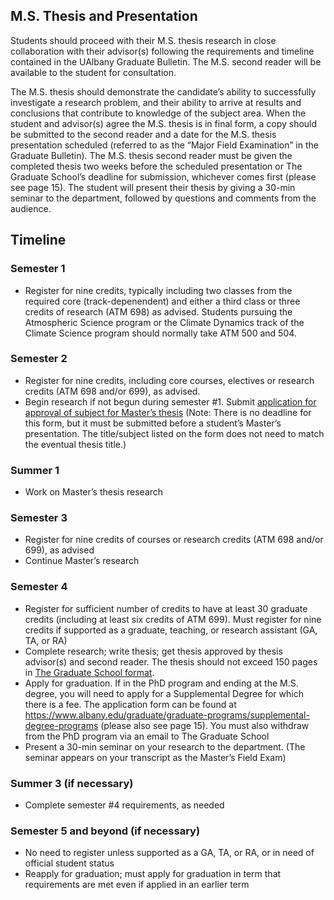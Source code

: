 ## M.S. Thesis and Presentation

Students should proceed with their M.S. thesis research in close collaboration with their advisor(s) following the requirements and timeline contained in the UAlbany Graduate Bulletin. The M.S. second reader will be available to the student for consultation. 

The M.S. thesis should demonstrate the candidate’s ability to successfully investigate a research problem, and their ability to arrive at results and conclusions that contribute to knowledge of the subject area. When the student and advisor(s) agree the M.S. thesis is in final form, a copy should be submitted to the second reader and a date for the M.S. thesis presentation scheduled (referred to as the “Major Field Examination” in the Graduate Bulletin). The M.S. thesis second reader must be given the completed thesis two weeks before the scheduled presentation or The Graduate School’s deadline for submission, whichever comes first (please see page 15). The student will present their thesis by giving a 30-min seminar to the department, followed by questions and comments from the audience.

## Timeline

### Semester 1
- Register for nine credits, typically including two classes from the required core (track-depenendent) and either a third class or three credits of research (ATM 698) as advised. Students pursuing the Atmospheric Science program or the Climate Dynamics track of the Climate Science program should normally take ATM 500 and 504.  
### Semester 2
- Register for nine credits, including core courses, electives or research credits (ATM 698 and/or 699), as advised.
- Begin research if not begun during semester #1. Submit [application for approval of subject for Master’s thesis](https://livealbany.sharepoint.com/:w:/s/web_gradschool/EQqW5BCIYfJHoiyvCRQLQXUBt8myfvGRgVe0OXxp9mKaDw?e=5c0lrC) (Note: There is no deadline for this form, but it must be submitted before a student’s Master’s presentation. The title/subject listed on the form does not need to match the eventual thesis title.) 
### Summer 1
- Work on Master’s thesis research
### Semester 3
- Register for nine credits of courses or research credits (ATM 698 and/or 699), as advised
- Continue Master’s research
### Semester 4
- Register for sufficient number of credits to have at least 30 graduate credits (including at least six credits of ATM 699). Must register for nine credits if supported as a graduate, teaching, or research assistant (GA, TA, or RA)
- Complete research; write thesis; get thesis approved by thesis advisor(s) and second reader. The thesis should not exceed 150 pages in [The Graduate School format](https://www.albany.edu/graduate/resources-current-students/dissertation-thesis-information).
- Apply for graduation. If in the PhD program and ending at the M.S. degree, you will need to apply for a Supplemental Degree for which there is a fee. The application form can be found at <https://www.albany.edu/graduate/graduate-programs/supplemental-degree-programs> (please also see page 15). You must also withdraw from the PhD program via an email to The Graduate School
- Present a 30-min seminar on your research to the department. (The seminar appears on your transcript as the Master’s Field Exam)
### Summer 3 (if necessary)
- Complete semester #4 requirements, as needed
### Semester 5 and beyond (if necessary)
- No need to register unless supported as a GA, TA, or RA, or in need of official student status
- Reapply for graduation; must apply for graduation in term that requirements are met even if applied in an earlier term
